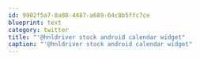 ```yaml
---
id: 9902f5a7-8a08-4487-a689-04c8b5ffc7ce
blueprint: text
category: twitter
title: "'@hnldriver stock android calendar widget"
caption: "'@hnldriver stock android calendar widget"
---
```

